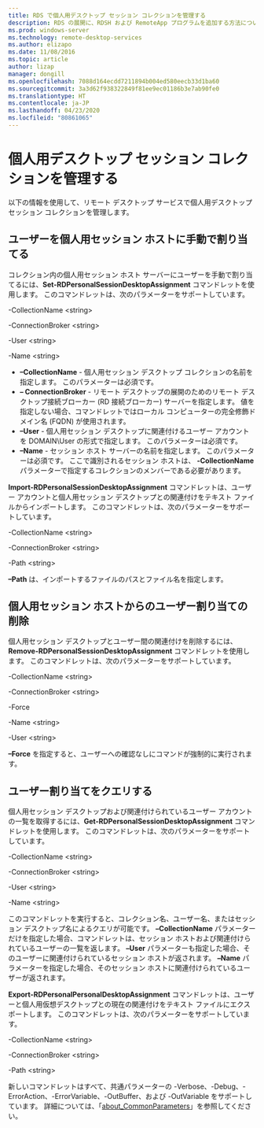 ```yaml
---
title: RDS で個人用デスクトップ セッション コレクションを管理する
description: RDS の展開に、RDSH および RemoteApp プログラムを追加する方法について説明します。
ms.prod: windows-server
ms.technology: remote-desktop-services
ms.author: elizapo
ms.date: 11/08/2016
ms.topic: article
author: lizap
manager: dongill
ms.openlocfilehash: 7088d164ecdd7211894b004ed580eecb33d1ba60
ms.sourcegitcommit: 3a3d62f938322849f81ee9ec01186b3e7ab90fe0
ms.translationtype: HT
ms.contentlocale: ja-JP
ms.lasthandoff: 04/23/2020
ms.locfileid: "80861065"
---
```

# <a name="manage-your-personal-desktop-session-collections"></a>個人用デスクトップ セッション コレクションを管理する

以下の情報を使用して、リモート デスクトップ サービスで個人用デスクトップ セッション コレクションを管理します。

## <a name="manually-assign-a-user-to-a-personal-session-host"></a>ユーザーを個人用セッション ホストに手動で割り当てる
コレクション内の個人用セッション ホスト サーバーにユーザーを手動で割り当てるには、**Set-RDPersonalSessionDesktopAssignment** コマンドレットを使用します。 このコマンドレットは、次のパラメーターをサポートしています。

-CollectionName \<string\>

-ConnectionBroker \<string\> 

-User \<string\>

-Name \<string\>

- **–CollectionName** - 個人用セッション デスクトップ コレクションの名前を指定します。 このパラメーターは必須です。
- **– ConnectionBroker** - リモート デスクトップの展開のためのリモート デスクトップ接続ブローカー (RD 接続ブローカー) サーバーを指定します。 値を指定しない場合、コマンドレットではローカル コンピューターの完全修飾ドメイン名 (FQDN) が使用されます。
- **–User** - 個人用セッション デスクトップに関連付けるユーザー アカウントを DOMAIN\User の形式で指定します。 このパラメーターは必須です。
- **–Name** - セッション ホスト サーバーの名前を指定します。 このパラメーターは必須です。 ここで識別されるセッション ホストは、 **-CollectionName** パラメーターで指定するコレクションのメンバーである必要があります。

**Import-RDPersonalSessionDesktopAssignment** コマンドレットは、ユーザー アカウントと個人用セッション デスクトップとの関連付けをテキスト ファイルからインポートします。 このコマンドレットは、次のパラメーターをサポートしています。

-CollectionName \<string\>

-ConnectionBroker \<string\>

-Path \<string>

**–Path** は、インポートするファイルのパスとファイル名を指定します。
 
## <a name="removing-a-user-assignment-from-a-personal-session-host"></a>個人用セッション ホストからのユーザー割り当ての削除
個人用セッション デスクトップとユーザー間の関連付けを削除するには、**Remove-RDPersonalSessionDesktopAssignment** コマンドレットを使用します。 このコマンドレットは、次のパラメーターをサポートしています。

-CollectionName \<string\>

-ConnectionBroker \<string\>

-Force

-Name \<string\>

-User \<string\>

**–Force** を指定すると、ユーザーへの確認なしにコマンドが強制的に実行されます。

## <a name="query-user-assignments"></a>ユーザー割り当てをクエリする
個人用セッション デスクトップおよび関連付けられているユーザー アカウントの一覧を取得するには、**Get-RDPersonalSessionDesktopAssignment** コマンドレットを使用します。 このコマンドレットは、次のパラメーターをサポートしています。

-CollectionName \<string\>

-ConnectionBroker \<string\>

-User \<string\>

-Name \<string\>

このコマンドレットを実行すると、コレクション名、ユーザー名、またはセッション デスクトップ名によるクエリが可能です。 **–CollectionName** パラメーターだけを指定した場合、コマンドレットは、セッション ホストおよび関連付けられているユーザーの一覧を返します。 **–User** パラメーターも指定した場合、そのユーザーに関連付けられているセッション ホストが返されます。 **–Name** パラメーターを指定した場合、そのセッション ホストに関連付けられているユーザーが返されます。 


**Export-RDPersonalPersonalDesktopAssignment** コマンドレットは、ユーザーと個人用仮想デスクトップとの現在の関連付けをテキスト ファイルにエクスポートします。 このコマンドレットは、次のパラメーターをサポートしています。

-CollectionName \<string\>

-ConnectionBroker \<string\>

-Path \<string\>


新しいコマンドレットはすべて、共通パラメーターの -Verbose、-Debug、-ErrorAction、-ErrorVariable、-OutBuffer、および -OutVariable をサポートしています。 詳細については、「[about_CommonParameters](https://go.microsoft.com/fwlink/p/?LinkID=113216)」を参照してください。
